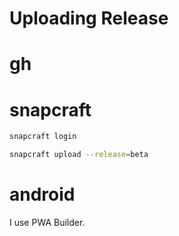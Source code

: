 # Uploading Release

# gh


# snapcraft

```sh
snapcraft login

snapcraft upload --release=beta
```

# android

I use PWA Builder.

